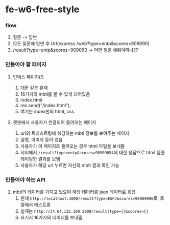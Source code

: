 # fe-w6-free-style

### flow

1. 질문 -> 답변
2. 모든 질문에 답변 후 Url(express /web?type=entp&scores=909090)
3. /result?type=entp&scores=909090 -> 어떤 일을 해줘야하나??

### 만들어야 할 페이지

1. 인덱스 페이지(/)

   1. 대문 같은 존재
   2. 16가지의 mbti를 볼 수 있게 되어있음
   3. index.html
   4. res.send("/index.html");
   5. 여기는 index만의 html, css

2. 챗봇에서 사용자가 연결되어 들어오는 페이지
   1. url의 쿼리스트링에 해당하는 mbti 정보를 보여주는 페이지
   2. 설명, 이미지 등이 있음
   3. 사용자가 이 페이지로 들어오는 경우 html 파일을 보내줌
   4. 서버에서 `/result?type=entp&scores=90909054`에 대한 응답으로 html 템플레이팅한 결과를 보냄
   5. 사용자가 해당 url 누르면 자신의 mbti 결과 확인 가능

### 만들어야 하는 API

1. mbti의 데이터를 가지고 있으며 해당 데이터를 json 데이터로 응답
   1. 현재 `http://localhost:3000/result?type=ESFJ&scores=90909090`로, 로컬에서 테스트중
   2. 실제는 `http://34.64.132.100:3000/result?type={}&scores={}`
   3. 요기서 16가지의 데이터를 보내줌
